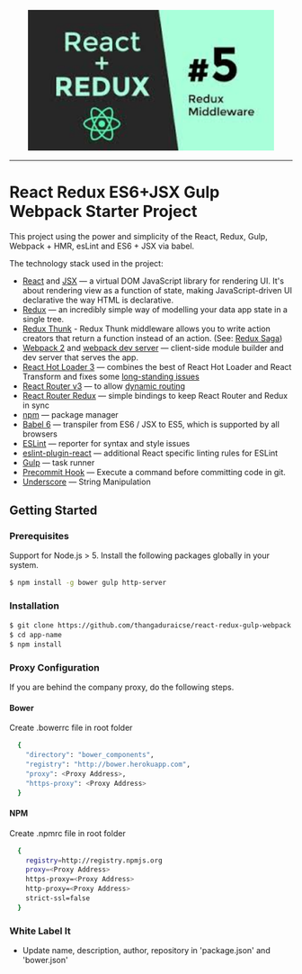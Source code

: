 <p align="center">
  <a href="https://github.com/thangaduraicse/react-redux-gulp-webpack">
    <img width="438" alt="React Redux Gulp Webpack sample"
      src="./react-redux-thunk.jpg">
  </a>
</p>

___


# React Redux ES6+JSX Gulp Webpack Starter Project

This project using the power and simplicity of the React, Redux, Gulp, Webpack + HMR, esLint and ES6 + JSX via babel.

The technology stack used in the project:

- [React](https://facebook.github.io/react/) and [JSX](https://facebook.github.io/jsx/) — a virtual DOM JavaScript library for rendering UI.  It's about rendering view as a function of state, making JavaScript-driven UI declarative the way HTML is declarative.
- [Redux](http://redux.js.org/) — an incredibly simple way of modelling your data app state in a single tree.
- [Redux Thunk](https://github.com/gaearon/redux-thunk) - Redux Thunk middleware allows you to write action creators that return a function instead of an action. (See: [Redux Saga](https://github.com/yelouafi/redux-saga))
- [Webpack 2](https://gist.github.com/sokra/27b24881210b56bbaff7) and [webpack dev server](https://github.com/webpack/webpack-dev-server) — client-side module builder and dev server that serves the app.
- [React Hot Loader 3](https://github.com/gaearon/react-hot-boilerplate/pull/61) — combines the best of React Hot Loader and React Transform and fixes some [long-standing issues](https://twitter.com/dan_abramov/status/722040946075045888)
- [React Router v3](https://github.com/reactjs/react-router/blob/next/CHANGES.md) — to allow [dynamic routing](https://github.com/reactjs/react-router/blob/master/docs/guides/DynamicRouting.md)
- [React Router Redux](https://github.com/reactjs/react-router-redux) — simple bindings to keep React Router and Redux in sync
- [npm](https://www.npmjs.com/) — package manager
- [Babel 6](http://babeljs.io/) — transpiler from ES6 / JSX to ES5, which is supported by all browsers
- [ESLint](http://eslint.org/docs/user-guide/configuring) — reporter for syntax and style issues
- [eslint-plugin-react](https://github.com/yannickcr/eslint-plugin-react) — additional React specific linting rules for ESLint
- [Gulp](https://css-tricks.com/gulp-for-beginners/) — task runner
- [Precommit Hook](https://github.com/nlf/precommit-hook) — Execute a command before committing code in git.
- [Underscore](http://underscorejs.org/) — String Manipulation

## Getting Started

### Prerequisites

Support for Node.js > 5. Install the following packages globally in your system.

```sh
$ npm install -g bower gulp http-server
```

### Installation

```sh
$ git clone https://github.com/thangaduraicse/react-redux-gulp-webpack.git
$ cd app-name
$ npm install
```

### Proxy Configuration

If you are behind the company proxy, do the following steps.

#### Bower

Create .bowerrc file in root folder

```sh
  {
    "directory": "bower_components",
    "registry": "http://bower.herokuapp.com",
    "proxy": <Proxy Address>,
    "https-proxy": <Proxy Address>
  }
```

#### NPM

Create .npmrc file in root folder

```sh
  {
    registry=http://registry.npmjs.org
    proxy=<Proxy Address>
    https-proxy=<Proxy Address>
    http-proxy=<Proxy Address>
    strict-ssl=false
  }
```

### White Label It

- Update name, description, author, repository in 'package.json' and 'bower.json'

